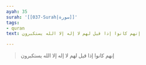 ```yaml
---
ayah: 35
surah: '[[037-Surah|سورة]]'
tags:
- quran
text: إنهم كانوا إذا قيل لهم لا إله إلا الله يستكبرون

---
```

> إنهم كانوا إذا قيل لهم لا إله إلا الله يستكبرون
